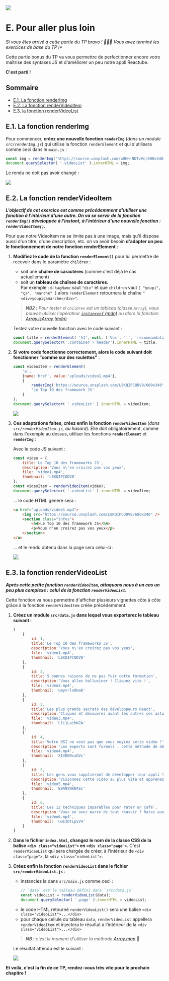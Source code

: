 <img src="images/readme/header-small.jpg" >

# E. Pour aller plus loin <!-- omit in toc -->

_**Si vous êtes arrivé à cette partie du TP bravo* ! 🎉🥂😎 Vous avez terminé les exercices de base du TP !**_

Cette partie bonus du TP va vous permettre de perfectionner encore votre maîtrise des syntaxes JS et d'améliorer un peu notre appli Reactube.

**C'est parti !**

## Sommaire <!-- omit in toc -->
- [E.1. La fonction renderImg](#e1-la-fonction-renderimg)
- [E.2. La fonction renderVideoItem](#e2-la-fonction-rendervideoitem)
- [E.3. la fonction renderVideoList](#e3-la-fonction-rendervideolist)

## E.1. La fonction renderImg
Pour commencer, **créez une nouvelle fonction `renderImg`** (_dans un module `src/renderImg.js`_) qui utilise la fonction `renderElement` et qui s'utilisera comme ceci dans le `main.js` :

```js
const img = renderImg('https://source.unsplash.com/wOHH-NUTvVc/600x340');
document.querySelector( '.videoList' ).innerHTML = img;
```

Le rendu ne doit pas avoir changé :

<img src="images/readme/screen-02.png" >

## E.2. La fonction renderVideoItem

_**L'objectif de cet exercice est comme précédemment d'utiliser une fonction à l'intérieur d'une autre. On va se servir de la fonction `renderImg()` développée à l'instant, à l'intérieur d'une nouvelle fonction : `renderVideoItem()`.**_

Pour que notre VideoItem ne se limite pas à une image, mais qu'il dispose aussi d'un titre, d'une description, etc. on va avoir besoin **d'adapter un peu le fonctionnement de notre fonction renderElement** :

1. **Modifiez le code de la fonction `renderElement()`** pour lui permettre de recevoir dans le paramètre `children` :
	- soit une **chaîne de caractères** (comme c'est déjà le cas actuellement)
	- soit un **tableau de chaînes de caractères.** <br>Par exemple : si `tagName` vaut `"div"` et que `children` vaut `[ "youpi", "ça", "marche" ]` alors `renderElement` retournera la chaîne `"<div>youpiçamarche</div>"`.

	> _**NB2 :** Pour tester si `children` est un tableau (classe `Array`), vous pouvez utiliser l'opérateur [`instanceof` (mdn)](https://developer.mozilla.org/fr/docs/Web/JavaScript/Reference/Op%C3%A9rateurs/instanceof) ou alors la fonction [Array.isArray (mdn)](https://developer.mozilla.org/en-US/docs/Web/JavaScript/Reference/Global_Objects/Array/isArray)_

	Testez votre nouvelle fonction avec le code suivant :
	```js
	const title = renderElement( 'h1', null, ['Vos', ' ', 'recommandations'] );
	document.querySelector('.container > header').innerHTML = title;
	```

2. **Si votre code fonctionne correctement, alors le code suivant doit fonctionner "comme sur des roulettes"** :
	```js
	const videoItem = renderElement(
		'a',
		{name:'href', value:'uploads/video1.mp4'},
		[
			renderImg('https://source.unsplash.com/L8KQIPCODV8/600x340'),
			'Le Top 10 des framework JS'
		]
	);
	document.querySelector( '.videoList' ).innerHTML = videoItem;
	```
	<img src="images/readme/screen-03.png" >

3. **Ces adaptations faites, créez enfin la fonction `renderVideoItem`** (_dans `src/renderVideoItem.js`, au hasard_). Elle doit obligatoirement, comme dans l'exemple au dessus, utiliser les fonctions **`renderElement`** et  **`renderImg`** :

	Avec le code JS suivant :
	```js
	const video = {
		title:'Le Top 10 des frameworks JS',
		description:'Vous n\'en croirez pas vos yeux',
		file: 'video1.mp4',
		thumbnail: 'L8KQIPCODV8'
	};
	const videoItem = renderVideoItem(video);
	document.querySelector( '.videoList' ).innerHTML = videoItem;
	```
	... le code HTML généré sera :
	```html
	<a href="uploads/video1.mp4">
		<img src="https://source.unsplash.com/L8KQIPCODV8/600x340" />
		<section class="infos">
			<h4>Le Top 10 des framework JS</h4>
			<p>Vous n'en croirez pas vos yeux</p>
		</section>
	</a>
	```
	... et le rendu obtenu dans la page sera celui-ci :

	<img src="images/readme/screen-04.png" >

## E.3. la fonction renderVideoList

_**Après cette petite fonction `renderVideoItem`, attaquons nous à un cas un peu plus complexe : celui de la fonction `renderVideoList`.**_

Cette fonction va nous permettre d'afficher plusieurs vignettes côte à côte grâce à la fonction `renderVideoItem` créée précédemment.

1. **Créez un module `src/data.js` dans lequel vous exporterez le tableau suivant :**
	```js
	[
		{
			id: 1,
			title:'Le Top 10 des frameworks JS',
			description:'Vous n\'en croirez pas vos yeux',
			file: 'video1.mp4',
			thumbnail: 'L8KQIPCODV8'
		},
		{
			id: 2,
			title:'5 bonnes raisons de ne pas fuir cette formation',
			description:'Vous allez halluciner ! Cliquez vite !',
			file: 'video2.mp4',
			thumbnail: 'umyvrlx0ma8'
		},
		{
			id: 3,
			title:'Les plus grands secrets des développeurs React',
			description:'Cliquez et découvrez avant les autres ces astuces incroyables !',
			file: 'video3.mp4',
			thumbnail: 'L1ijLaihN2A'
		},
		{
			id: 4,
			title:'Votre DSI ne veut pas que vous voyiez cette vidéo !',
			description:'Les experts sont formels : cette méthode de développement mystérieuse va changer votre vie.',
			file: 'video4.mp4',
			thumbnail: 'XIVDN9cxOVc'
		},
		{
			id: 5,
			title:'Les gens vous supplieront de développer leur appli !',
			description:'Visionnez cette vidéo au plus vite et apprenez les 1022 méthodes de développement les plus rentables.',
			file: 'video5.mp4',
			thumbnail: 'E9ANYNkN4Sc'
		},
		{
			id: 6,
			title:'Les 12 techniques imparables pour rater un café',
			description:'Vous en avez marre de tout réussir ? Ratez aux moins les cafés grâce à cette vidéo inédite !',
			file: 'video6.mp4',
			thumbnail: 'uwIJbtLpvV4'
		}
	]
	```
2. **Dans le fichier `index.html`, changez le nom de la classe CSS de la balise `<div class="videoList">` en `<div class="page">`**. C'est `renderVideoList` qui sera chargée de créer, à l'intérieur de `<div class="page">`, la `<div class="videoList">`.

3. **Créez enfin la fonction `renderVideoList` dans le fichier `src/renderVideoList.js`** :
	- instanciez la dans `src/main.js` comme ceci :
		```js
		// `data` est le tableau défini dans `src/data.js`
		const videoList = renderVideoList(data);
		document.querySelector( '.page' ).innerHTML = videoList;
		```
	-  le code HTML retourné `renderVideoList()` sera une balise `<div class="videoList">...</div>`
	-  pour chaque cellule du tableau `data`, `renderVideoList` appellera `renderVideoItem` et injectera le résultat à l'intérieur de la `<div class="videoList">...</div>`

	> _**NB :** c'est le moment d'utiliser la méthode [Array.map](https://developer.mozilla.org/fr/docs/Web/JavaScript/Reference/Objets_globaux/Array/map)_ 🙂

	Le résultat attendu est le suivant :

	<img src="images/readme/screen-05.png" >

**Et voilà, c'est la fin de ce TP, rendez-vous très vite pour le prochain chapitre !**